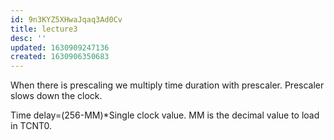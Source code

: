 ```yaml
---
id: 9n3KYZ5XHwaJqaq3Ad0Cv
title: lecture3
desc: ''
updated: 1630909247136
created: 1630906350683
---
```


When there is prescaling we multiply time duration with prescaler. Prescaler slows down the clock. 

Time delay=(256-MM)*Single clock value. 
MM is the decimal value to load in TCNT0.

 
